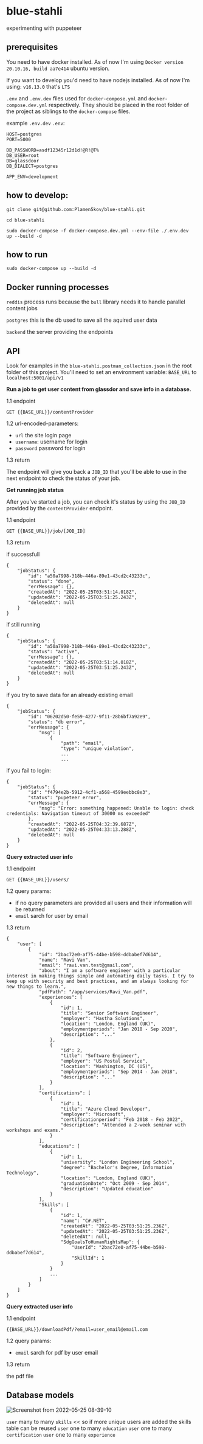 # blue-stahli
experimenting with puppeteer

## prerequisites

You need to have docker installed. As of now I'm using `Docker version 20.10.16, build aa7e414` ubuntu version.

If you want to develop you'd need to have nodejs installed. As of now I'm using: `v16.13.0` that's `LTS`

`.env` and `.env.dev` files used for `docker-compose.yml` and `docker-compose.dev.yml` respectively. They should be placed in the root folder of the project as siblings to the `docker-compose` files.

example `.env.dev` `.env`:

```
HOST=postgres
PORT=5000

DB_PASSWORD=asdf12345r12d1d!@R!@T%
DB_USER=root
DB=glassdoor
DB_DIALECT=postgres

APP_ENV=development
```


## how to develop:

`git clone git@github.com:Plamen5kov/blue-stahli.git`

`cd blue-stahli`

`sudo docker-compose -f docker-compose.dev.yml --env-file ./.env.dev  up --build -d`


## how to run

`sudo docker-compose up --build -d`

## Docker running processes

`reddis` process runs because the `bull` library needs it to handle parallel content jobs

`postgres` this is the db used to save all the aquired user data

`backend` the server providing the endpoints

## API

Look for examples in the `blue-stahli.postman_collection.json` in the root folder of this project. You'll need to set an environment variable: `BASE_URL` to `localhost:5001/api/v1`

**Run a job to get user content from glassdor and save info in a database.**

1.1 endpoint

```
GET {{BASE_URL}}/contentProvider
```

1.2 url-encoded-parameters:

* `url` the site login page
* `username`: username for login
* `password` password for login

1.3 return

The endpoint will give you back a `JOB_ID` that you'll be able to use in the next endpoint to check the status of your job.

**Get running job status**

After you've started a job, you can check it's status by using the `JOB_ID` provided by the `contentProvider` endpoint.

1.1 endpoint

```
GET {{BASE_URL}}/job/[JOB_ID]
```

1.3 return

if successfull

```
{
    "jobStatus": {
        "id": "a50a7998-318b-446a-89e1-43cd2c43233c",
        "status": "done",
        "errMessage": {},
        "createdAt": "2022-05-25T03:51:14.018Z",
        "updatedAt": "2022-05-25T03:51:25.243Z",
        "deletedAt": null
    }
}
```

if still running

```
{
    "jobStatus": {
        "id": "a50a7998-318b-446a-89e1-43cd2c43233c",
        "status": "active",
        "errMessage": {},
        "createdAt": "2022-05-25T03:51:14.018Z",
        "updatedAt": "2022-05-25T03:51:25.243Z",
        "deletedAt": null
    }
}
```


if you try to save data for an already existing email

```
{
    "jobStatus": {
        "id": "06202d50-fe59-4277-9f11-28b6bf7a92e9",
        "status": "db error",
        "errMessage": {
            "msg": [
                {
                    "path": "email",
                    "type": "unique violation",
                    ...
                    ...

```

if you fail to login:

```
{
    "jobStatus": {
        "id": "f4794e2b-5912-4cf1-a568-4599eebbc8e3",
        "status": "pupeteer error",
        "errMessage": {
            "msg": "Error: something happened: Unable to login: check credentials: Navigation timeout of 30000 ms exceeded"
        },
        "createdAt": "2022-05-25T04:32:39.687Z",
        "updatedAt": "2022-05-25T04:33:13.288Z",
        "deletedAt": null
    }
}
```

**Query extracted user info**

1.1 endpoint

```
GET {{BASE_URL}}/users/
```

1.2 query params:

* if no query parameters are provided all users and their information will be returned
* `email` sarch for user by email

1.3 return

```
{
    "user": [
        {
            "id": "2bac72e0-af75-44be-b598-ddbabef7d614",
            "name": "Ravi Van",
            "email": "ravi.van.test@gmail.com",
            "about": "I am a software engineer with a particular interest in making things simple and automating daily tasks. I try to keep up with security and best practices, and am always looking for new things to learn.",
            "pdfPath": "/app/services/Ravi_Van.pdf",
            "experiences": [
                {
                    "id": 1,
                    "title": "Senior Software Engineer",
                    "employer": "Hastha Solutions",
                    "location": "London, England (UK)",
                    "employmentperiods": "Jan 2018 - Sep 2020",
                    "description": "..."
                },
                {
                    "id": 2,
                    "title": "Software Engineer",
                    "employer": "US Postal Service",
                    "location": "Washington, DC (US)",
                    "employmentperiods": "Sep 2014 - Jan 2018",
                    "description": "..."
                }
            ],
            "certifications": [
                {
                    "id": 1,
                    "title": "Azure Cloud Developer",
                    "employer": "Microsoft",
                    "certificationperiod": "Feb 2018 - Feb 2022",
                    "description": "Attended a 2-week seminar with workshops and exams."
                }
            ],
            "educations": [
                {
                    "id": 1,
                    "university": "London Engineering School",
                    "degree": "Bachelor's Degree, Information Technology",
                    "location": "London, England (UK)",
                    "graduationDate": "Oct 2009 - Sep 2014",
                    "description": "Updated education"
                }
            ],
            "Skills": [
                {
                    "id": 1,
                    "name": "C#.NET",
                    "createdAt": "2022-05-25T03:51:25.236Z",
                    "updatedAt": "2022-05-25T03:51:25.236Z",
                    "deletedAt": null,
                    "SdgGoalsToHumanRightsMap": {
                        "UserId": "2bac72e0-af75-44be-b598-ddbabef7d614",
                        "SkillId": 1
                    }
                }
                ...
            ]
        }
    ]
}
```


**Query extracted user info**

1.1 endpoint

```
{{BASE_URL}}/downloadPdf/?email=user_email@email.com
```

1.2 query params:

* `email` sarch for pdf by user email

1.3 return

the pdf file

## Database models

![Screenshot from 2022-05-25 08-39-10](https://user-images.githubusercontent.com/5918351/170188119-83aa2614-edee-4f1a-82fb-92e5d2baa7f9.png)

`user` many to many `skills` << so if more unique users are added the skills table can be reused
`user` one to many `education`
`user` one to many `certification`
`user` one to many `experience`
